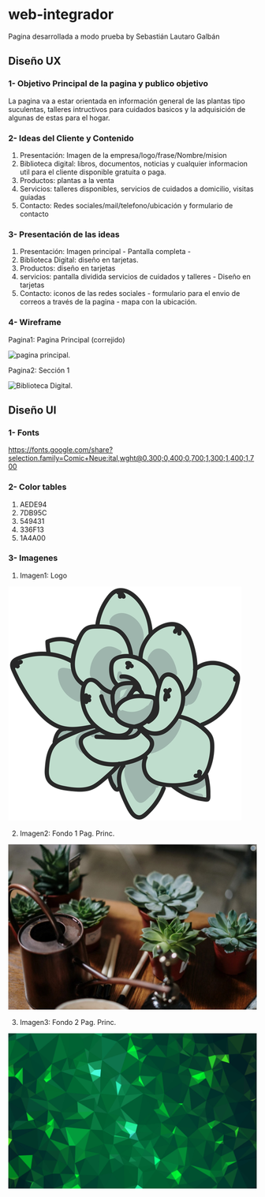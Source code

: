 # web-integrador
Pagina desarrollada a modo prueba 
by Sebastián Lautaro Galbán

## Diseño UX

### 1- Objetivo Principal de la pagina y publico objetivo
La pagina va a estar orientada en información general de las plantas tipo suculentas, talleres intructivos para cuidados basicos y la adquisición de algunas de estas para el hogar.

### 2- Ideas del Cliente y Contenido

1. Presentación: Imagen de la empresa/logo/frase/Nombre/mision
2. Biblioteca digital: libros, documentos, noticias y cualquier informacion util para el cliente disponible gratuita o paga.
3. Productos: plantas a la venta
4. Servicios: talleres disponibles, servicios de cuidados a domicilio, visitas guiadas
5. Contacto: Redes sociales/mail/telefono/ubicación y formulario de contacto
 

### 3- Presentación de las ideas

1. Presentación: Imagen principal - Pantalla completa - 
2. Biblioteca Digital: diseño en tarjetas.
3. Productos: diseño en tarjetas 
4. servicios: pantalla dividida servicios de cuidados y talleres - Diseño en tarjetas 
5. Contacto: iconos de las redes sociales - formulario para el envio de correos a través de la pagina - mapa con la ubicación.

### 4- Wireframe

Pagina1: Pagina Principal (correjido)

![pagina principal.](./wireframe/Pagprinc.png)

Pagina2: Sección 1

![Biblioteca Digital.](./wireframe/Sec1.png)

## Diseño UI

### 1- Fonts

https://fonts.google.com/share?selection.family=Comic+Neue:ital,wght@0,300;0,400;0,700;1,300;1,400;1,700

### 2- Color tables

1. AEDE94
2. 7DB95C
3. 549431
4. 336F13
5. 1A4A00

### 3- Imagenes

1. Imagen1: Logo

![logo.](./imagenes/LOGO.png)

2. Imagen2: Fondo 1 Pag. Princ.

![F1.](./imagenes/fondo%20pantalla%20principal.jpg)

3. Imagen3: Fondo 2 Pag. Princ.

![F2.](./imagenes/fondo%202%20pantalla%20principal.jpg)
